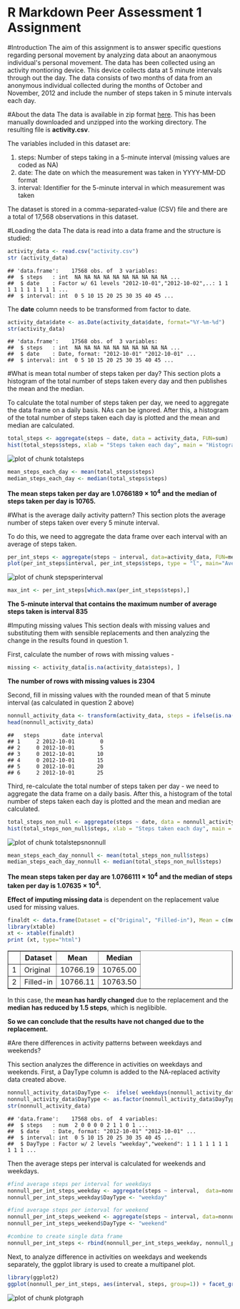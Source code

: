 R Markdown Peer Assessment 1 Assignment
========================================

#Introduction
The aim of this assignment is to answer specific questions regarding personal movement by analyzing data about an anaonymous individual's personal movement. The data has been collected using an activity montioring device. This device collects data at 5 minute intervals through out the day. The data consists of two months of data from an anonymous individual collected during the months of October and November, 2012 and include the number of steps taken in 5 minute intervals each day.

#About the data
The data is available in zip format [here](https://d396qusza40orc.cloudfront.net/repdata%2Fdata%2Factivity.zip). This has been manually downloaded and unzipped into the working directory. The resulting file is **activity.csv**.  

The variables included in this dataset are:  
1. steps: Number of steps taking in a 5-minute interval (missing values are coded as NA)  
2. date: The date on which the measurement was taken in YYYY-MM-DD format  
3. interval: Identifier for the 5-minute interval in which measurement was taken  

The dataset is stored in a comma-separated-value (CSV) file and there are a total of 17,568 observations in this dataset.

#Loading the data
The data is read into a data frame and the structure is studied:  


```r
activity_data <- read.csv("activity.csv")
str (activity_data)
```

```
## 'data.frame':	17568 obs. of  3 variables:
##  $ steps   : int  NA NA NA NA NA NA NA NA NA NA ...
##  $ date    : Factor w/ 61 levels "2012-10-01","2012-10-02",..: 1 1 1 1 1 1 1 1 1 1 ...
##  $ interval: int  0 5 10 15 20 25 30 35 40 45 ...
```

The **date** column needs to be transformed from factor to date. 

```r
activity_data$date <- as.Date(activity_data$date, format="%Y-%m-%d")
str(activity_data)
```

```
## 'data.frame':	17568 obs. of  3 variables:
##  $ steps   : int  NA NA NA NA NA NA NA NA NA NA ...
##  $ date    : Date, format: "2012-10-01" "2012-10-01" ...
##  $ interval: int  0 5 10 15 20 25 30 35 40 45 ...
```

#What is mean total number of steps taken per day?
This section plots a histogram of the total number of steps taken every day and then publishes the mean and the median. 

To calculate the total number of steps taken per day, we need to aggregate the data frame on a daily basis. NAs can be ignored. After this, a histogram of the total number of steps taken each day is plotted and the mean and median are calculated.


```r
total_steps <- aggregate(steps ~ date, data = activity_data, FUN=sum)
hist(total_steps$steps, xlab = "Steps taken each day", main = "Histogram of total steps taken each day")
```

![plot of chunk totalsteps](figure/totalsteps-1.png) 


```r
mean_steps_each_day <- mean(total_steps$steps)
median_steps_each_day <- median(total_steps$steps)
```

**The mean steps taken per day are 1.0766189 &times; 10<sup>4</sup> and the median of steps taken per day is 10765.** 

#What is the average daily activity pattern?
This section plots the average number of steps taken over every 5 minute interval. 

To do this, we need to aggregate the data frame over each interval with an average of steps taken.


```r
per_int_steps <- aggregate(steps ~ interval, data=activity_data, FUN=mean)
plot(per_int_steps$interval, per_int_steps$steps, type = "l", main="Average steps taken per interval", xlab = "Interval", ylab="Average steps taken")
```

![plot of chunk stepsperinterval](figure/stepsperinterval-1.png) 


```r
max_int <- per_int_steps[which.max(per_int_steps$steps),]
```

**The 5-minute interval that contains the maximum number of average steps taken is interval 835**

#Imputing missing values
This section deals with missing values and substituting them with sensible replacements and then analyzing the change in the results found in question 1.

First, calculate the number of rows with missing values - 


```r
missing <- activity_data[is.na(activity_data$steps), ]
```

**The number of rows with missing values is 2304**

Second, fill in missing values with the rounded mean of that 5 minute interval (as calculated in question 2 above)


```r
nonnull_activity_data <- transform(activity_data, steps = ifelse(is.na(steps), round(per_int_steps[(interval == interval),]$steps), steps))
head(nonnull_activity_data)
```

```
##   steps       date interval
## 1     2 2012-10-01        0
## 2     0 2012-10-01        5
## 3     0 2012-10-01       10
## 4     0 2012-10-01       15
## 5     0 2012-10-01       20
## 6     2 2012-10-01       25
```

Third, re-calculate the total number of steps taken per day - we need to aggregate the data frame on a daily basis. After this, a histogram of the total number of steps taken each day is plotted and the mean and median are calculated.


```r
total_steps_non_null <- aggregate(steps ~ date, data = nonnull_activity_data, FUN=sum)
hist(total_steps_non_null$steps, xlab = "Steps taken each day", main = "Histogram of total steps taken each day")
```

![plot of chunk totalstepsnonnull](figure/totalstepsnonnull-1.png) 


```r
mean_steps_each_day_nonnull <- mean(total_steps_non_null$steps)
median_steps_each_day_nonnull <- median(total_steps_non_null$steps)
```

**The mean steps taken per day are 1.0766111 &times; 10<sup>4</sup> and the median of steps taken per day is 1.07635 &times; 10<sup>4</sup>.** 


**Effect of imputing missing data** is dependent on the replacement value used for missing values. 



```r
finaldt <- data.frame(Dataset = c("Original", "Filled-in"), Mean = c(mean_steps_each_day, mean_steps_each_day_nonnull), Median = c(median_steps_each_day, median_steps_each_day_nonnull))
library(xtable)
xt <- xtable(finaldt)
print (xt, type="html")
```

<!-- html table generated in R 3.2.1 by xtable 1.7-4 package -->
<!-- Sun Oct 18 22:39:33 2015 -->
<table border=1>
<tr> <th>  </th> <th> Dataset </th> <th> Mean </th> <th> Median </th>  </tr>
  <tr> <td align="right"> 1 </td> <td> Original </td> <td align="right"> 10766.19 </td> <td align="right"> 10765.00 </td> </tr>
  <tr> <td align="right"> 2 </td> <td> Filled-in </td> <td align="right"> 10766.11 </td> <td align="right"> 10763.50 </td> </tr>
   </table>
  
  
In this case, the **mean has hardly changed** due to the replacement and the **median has reduced by 1.5 steps**, which is neglibible. 
  
**So we can conclude that the results have not changed due to the replacement.** 

#Are there differences in activity patterns between weekdays and weekends?

This section analyzes the difference in activities on weekdays and weekends. First, a DayType column is added to the NA-replaced activity data created above.


```r
nonnull_activity_data$DayType <-  ifelse( weekdays(nonnull_activity_data$date) %in% c("Saturday", "Sunday"), "weekend", "weekday")
nonnull_activity_data$DayType <- as.factor(nonnull_activity_data$DayType)
str(nonnull_activity_data)
```

```
## 'data.frame':	17568 obs. of  4 variables:
##  $ steps   : num  2 0 0 0 0 2 1 1 0 1 ...
##  $ date    : Date, format: "2012-10-01" "2012-10-01" ...
##  $ interval: int  0 5 10 15 20 25 30 35 40 45 ...
##  $ DayType : Factor w/ 2 levels "weekday","weekend": 1 1 1 1 1 1 1 1 1 1 ...
```

Then the average steps per interval is calculated for weekends and weekdays.


```r
#find average steps per interval for weekdays
nonnull_per_int_steps_weekday <- aggregate(steps ~ interval,  data=nonnull_activity_data[(nonnull_activity_data$DayType == "weekday"),], FUN=mean)
nonnull_per_int_steps_weekday$DayType <- "weekday"

#find average steps per interval for weekend
nonnull_per_int_steps_weekend <- aggregate(steps ~ interval, data=nonnull_activity_data[(nonnull_activity_data$DayType == "weekend"),], FUN=mean)
nonnull_per_int_steps_weekend$DayType <- "weekend"

#combine to create single data frame
nonnull_per_int_steps <- rbind(nonnull_per_int_steps_weekday, nonnull_per_int_steps_weekend)
```

Next, to analyze difference in activities on weekdays and weekends separately, the ggplot library is used to create a multipanel plot.


```r
library(ggplot2)
ggplot(nonnull_per_int_steps, aes(interval, steps, group=1)) + facet_grid(DayType ~ . ) + geom_line() + labs(x="Interval", y="Average steps", title="Average steps per interval")
```

![plot of chunk plotgraph](figure/plotgraph-1.png) 

